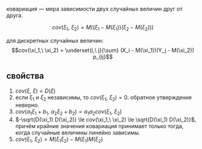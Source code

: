 ковариация — мера зависимости двух случайных величин друг от друга.

$$cov(\xi_1,\ \xi_2) = M((\xi_1 - M(\xi_1))(\xi_2 - M(\xi_2)))$$

для дискретных случайных величин:
$$cov(\xi_1,\ \xi_2) = \underset{i,\ j}{\sum} (X_i - M(\xi_1))(Y_j - M(\xi_2)) p_{ij}$$

## свойства
1. $cov(\xi,\ \xi) = D(\xi)$
2. если $\xi_1$ и $\xi_2$ независимы, то $cov(\xi_1,\ \xi_2) = 0$. обратное утверждение неверно.
3. $cov(a_1\xi_1 + b_1,\ a_2\xi_2 + b_2) = a_1 a_2 cov(\xi_1,\ \xi_2)$
4. $-\sqrt{D(\xi_1) D(\xi_2)} \le cov(\xi_1,\ \xi_2) \le \sqrt{D(\xi_1) D(\xi_2)}$, причём крайние значения ковариация принимает только тогда, когда случайные величины линейно зависимы. 
5. $cov(\xi_1,\ \xi_2) = M(\xi_1 \xi_2) - M(\xi_1) M(\xi_2)$